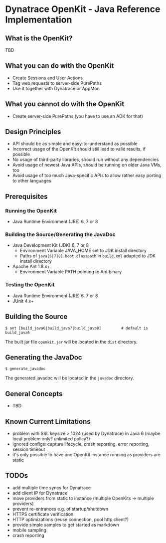 # Dynatrace OpenKit - Java Reference Implementation

## What is the OpenKit?

TBD

## What you can do with the OpenKit
* Create Sessions and User Actions
* Tag web requests to server-side PurePaths
* Use it together with Dynatrace or AppMon

## What you cannot do with the OpenKit
* Create server-side PurePaths (you have to use an ADK for that)

## Design Principles
* API should be as simple and easy-to-understand as possible
* Incorrect usage of the OpenKit should still lead to valid results, if possible
* No usage of third-party libraries, should run without any dependencies
* Avoid usage of newest Java APIs, should be running on older Java VMs, too
* Avoid usage of too much Java-specific APIs to allow rather easy porting to other languages

## Prerequisites

### Running the OpenKit
* Java Runtime Environment (JRE) 6, 7 or 8

### Building the Source/Generating the JavaDoc
* Java Development Kit (JDK) 6, 7 or 8
  * Environment Variable JAVA_HOME set to JDK install directory
  * Paths of `java[6|7|8].boot.classpath` in `build.xml` adapted to JDK install directory
* Apache Ant 1.8.x+
  * Environment Variable PATH pointing to Ant binary

### Testing the OpenKit
* Java Runtime Environment (JRE) 6, 7 or 8
* JUnit 4.x+

## Building the Source

```
$ ant [build_java6|build_java7|build_java8]         # default is build_java6
```

The built jar file `openkit.jar` will be located in the `dist` directory.

## Generating the JavaDoc

```
$ generate_javadoc
```

The generated javadoc will be located in the `javadoc` directory.

## General Concepts
* TBD

## Known Current Limitations

* problem with SSL keysize > 1024 (used by Dynatrace) in Java 6 (maybe local problem only? unlimited policy?)
* ignored configs: capture lifecycle, crash reporting, error reporting, session timeout
* it's only possible to have one OpenKit instance running as providers are static

## TODOs

* add multiple time syncs for Dynatrace
* add client IP for Dynatrace
* move providers from static to instance (multiple OpenKits -> multiple providers)
* prevent re-entrances e.g. of startup/shutdown
* HTTPS certificate verification
* HTTP optimizations (reuse connection, pool http client?)
* provide simple samples to get started as markdown
* mobile sampling
* crash reporting